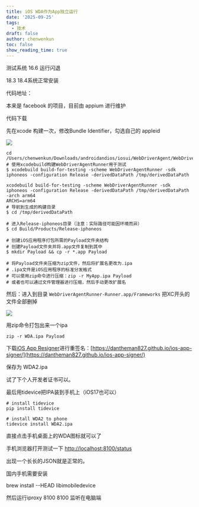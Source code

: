 ```yaml
---
title: iOS WDA作为App独立运行
date: '2025-09-25'
tags:
  - 技术
draft: false
author: chenwenkun
toc: false
show_reading_time: true
---
```

测试系统 16.6 运行闪退

18.3 18.4系统正常安装

代码地址：

本来是 facebook 的项目，目前由 appium 进行维护

代码下载

先在xcode 构建一次，修改Bundle Identifier，勾选自己的 appleid

![](https://prod-files-secure.s3.us-west-2.amazonaws.com/c205fb54-92b2-4987-8be3-972b67d27acc/cb756a73-27bc-4b0d-951a-858df3344b59/image.png?X-Amz-Algorithm=AWS4-HMAC-SHA256&X-Amz-Content-Sha256=UNSIGNED-PAYLOAD&X-Amz-Credential=ASIAZI2LB4667AJKLTYR%2F20250929%2Fus-west-2%2Fs3%2Faws4_request&X-Amz-Date=20250929T061817Z&X-Amz-Expires=3600&X-Amz-Security-Token=IQoJb3JpZ2luX2VjEEMaCXVzLXdlc3QtMiJHMEUCIQDx97RcI4knSjeOzZyZUsTDg98rawLgNEsN8fReSd%2FktgIgOIv4MHH%2FA27Q2HMGN7SjYzmeoKeWYTLCHcqjL4xnufEqiAQIzP%2F%2F%2F%2F%2F%2F%2F%2F%2F%2FARAAGgw2Mzc0MjMxODM4MDUiDBFXWROXZeeBb17v0CrcAxAkNm5HRbiVgFrBY4zLXTNOet08ER8QxdAFkpNvLd4GoKoiSSnm%2Fa9sUdqvEIUVUwzf%2F6qecbcH0RKK2YUPAggg7aR%2FQNBqZ1MRILtQZs36DqkJ5q%2FOLAd8X6kp7Rs0VZAqacPUMvuUYNZTdZLfC7losYA3ADy3hrBwafQGXAlbm6ps%2BhPKGChDetDWc8AValqCJCrf1jM%2BmtnefWnrUguVLfF6tzHCC4C6mGmKhEoNgTzbSbb7oP%2FjGKGiCl4oD5R8%2BaMrIF9SHKB0JenVhRH1qpk3BrA0FknjIGs0872UMIaBn9NqDg%2FVCkSsyVCGGsYcO5Q3PiL83kv9Kc6FrwXWxXAeBX9eScSxHTqdNI4P%2Bvn6Oj8E2X3w2YXJQkl7SV9D%2FyLRz3xYBM0W8kIv2ZawelnTRa68t0HpvNfvvcIkOHP%2BVvTCqL%2F28QKJNAXFjYSojqXKr896xkRZXIV1uuUqmU1dsiTNi7WkssoeeTBgZKHAj2u6D6nMfPIn14ONxU1TJcye3vt3nauE1IQnPSZOA0fLaasTNbJI1GT2lFbe2x9cfZ7kpp6IYcCJOji50W3hHRQMoQk%2BVjnVa2g%2F7721txSzjD7N0D2Isv5OaJb4AqTMwxK5up1BRV4mMJ7f58YGOqUBNPy2jMoaqbun22QNZVgBuAQEKC4fy5GChlfMoyp8MTfuY48vbUfy6lwRlwyDEt8WLT1agV0vSmAr8ZZ2DW1O7H%2FjBF2sYchPuJXSuR4aHgXdCMoadOWZdnaWHxRIIs300MpU%2FOKNCA9okEIQgsVgwQSOFlD0d6sBulTQfOo2XOif5eREf%2BaG2L5pN%2BPBBm9QmpL697Mp%2F8celKezRKN8N7hcDpQG&X-Amz-Signature=f51305f0600ecfe3604ec5441c13e43d6f9ff928f661d6b4c55e415b273547bf&X-Amz-SignedHeaders=host&x-amz-checksum-mode=ENABLED&x-id=GetObject)

```shell
cd /Users/chenwenkun/Downloads/androidandios/iosui/WebDriverAgent/WebDriverAgent
# 使用xcodebuild构建WebDriverAgentRunner用于测试
$ xcodebuild build-for-testing -scheme WebDriverAgentRunner -sdk iphoneos -configuration Release -derivedDataPath /tmp/derivedDataPath

xcodebuild build-for-testing -scheme WebDriverAgentRunner -sdk iphoneos -configuration Release -derivedDataPath /tmp/derivedDataPath -arch arm64
ARCHS=arm64
# 导航到生成的构建目录
$ cd /tmp/derivedDataPath

# 进入Release-iphoneos目录（注意：实际路径可能因环境而异）
$ cd Build/Products/Release-iphoneos

# 创建iOS应用程序打包所需的Payload文件夹结构
# 创建Payload文件夹并将.app文件复制到其中
$ mkdir Payload && cp -r *.app Payload

# 将Payload文件夹压缩为zip文件，然后将扩展名更改为.ipa
# .ipa文件是iOS应用程序的标准分发格式
# 可以使用zip命令进行压缩：zip -r MyApp.ipa Payload
# 或者也可以通过文件管理器进行压缩，然后手动更改扩展名
```

然后：进入到目录 `WebDriverAgentRunner-Runner.app/Frameworks` 把XC开头的文件全部删掉

![](https://prod-files-secure.s3.us-west-2.amazonaws.com/c205fb54-92b2-4987-8be3-972b67d27acc/358b8d2b-1bfe-4fb9-beb5-83e1de5f201e/image.png?X-Amz-Algorithm=AWS4-HMAC-SHA256&X-Amz-Content-Sha256=UNSIGNED-PAYLOAD&X-Amz-Credential=ASIAZI2LB4667AJKLTYR%2F20250929%2Fus-west-2%2Fs3%2Faws4_request&X-Amz-Date=20250929T061817Z&X-Amz-Expires=3600&X-Amz-Security-Token=IQoJb3JpZ2luX2VjEEMaCXVzLXdlc3QtMiJHMEUCIQDx97RcI4knSjeOzZyZUsTDg98rawLgNEsN8fReSd%2FktgIgOIv4MHH%2FA27Q2HMGN7SjYzmeoKeWYTLCHcqjL4xnufEqiAQIzP%2F%2F%2F%2F%2F%2F%2F%2F%2F%2FARAAGgw2Mzc0MjMxODM4MDUiDBFXWROXZeeBb17v0CrcAxAkNm5HRbiVgFrBY4zLXTNOet08ER8QxdAFkpNvLd4GoKoiSSnm%2Fa9sUdqvEIUVUwzf%2F6qecbcH0RKK2YUPAggg7aR%2FQNBqZ1MRILtQZs36DqkJ5q%2FOLAd8X6kp7Rs0VZAqacPUMvuUYNZTdZLfC7losYA3ADy3hrBwafQGXAlbm6ps%2BhPKGChDetDWc8AValqCJCrf1jM%2BmtnefWnrUguVLfF6tzHCC4C6mGmKhEoNgTzbSbb7oP%2FjGKGiCl4oD5R8%2BaMrIF9SHKB0JenVhRH1qpk3BrA0FknjIGs0872UMIaBn9NqDg%2FVCkSsyVCGGsYcO5Q3PiL83kv9Kc6FrwXWxXAeBX9eScSxHTqdNI4P%2Bvn6Oj8E2X3w2YXJQkl7SV9D%2FyLRz3xYBM0W8kIv2ZawelnTRa68t0HpvNfvvcIkOHP%2BVvTCqL%2F28QKJNAXFjYSojqXKr896xkRZXIV1uuUqmU1dsiTNi7WkssoeeTBgZKHAj2u6D6nMfPIn14ONxU1TJcye3vt3nauE1IQnPSZOA0fLaasTNbJI1GT2lFbe2x9cfZ7kpp6IYcCJOji50W3hHRQMoQk%2BVjnVa2g%2F7721txSzjD7N0D2Isv5OaJb4AqTMwxK5up1BRV4mMJ7f58YGOqUBNPy2jMoaqbun22QNZVgBuAQEKC4fy5GChlfMoyp8MTfuY48vbUfy6lwRlwyDEt8WLT1agV0vSmAr8ZZ2DW1O7H%2FjBF2sYchPuJXSuR4aHgXdCMoadOWZdnaWHxRIIs300MpU%2FOKNCA9okEIQgsVgwQSOFlD0d6sBulTQfOo2XOif5eREf%2BaG2L5pN%2BPBBm9QmpL697Mp%2F8celKezRKN8N7hcDpQG&X-Amz-Signature=4715948903eb6f26535ac237addd494a23ab7243659ce64e06f2cb0b0e56d0f5&X-Amz-SignedHeaders=host&x-amz-checksum-mode=ENABLED&x-id=GetObject)

用zip命令打包出来一个ipa

```shell
zip -r WDA.ipa Payload
```

下载[iOS App Resigner](https://zhida.zhihu.com/search?content_id=237756070&content_type=Article&match_order=1&q=iOS%20App%20Resigner&zd_token=eyJhbGciOiJIUzI1NiIsInR5cCI6IkpXVCJ9.eyJpc3MiOiJ6aGlkYV9zZXJ2ZXIiLCJleHAiOjE3NDQzNTQ0ODAsInEiOiJpT1MgQXBwIFJlc2lnbmVyIiwiemhpZGFfc291cmNlIjoiZW50aXR5IiwiY29udGVudF9pZCI6MjM3NzU2MDcwLCJjb250ZW50X3R5cGUiOiJBcnRpY2xlIiwibWF0Y2hfb3JkZXIiOjEsInpkX3Rva2VuIjpudWxsfQ.XGwOKX0ujlvhojSuRT3SlA0sDFnQK-FxDJr60CX6YqU&zhida_source=entity)进行重签名：[https://dantheman827.github.io/ios-app-signer/](https://dantheman827.github.io/ios-app-signer/)

保存为 WDA2.ipa

试了下个人开发者证书可以。

最后用tidevice把IPA装到手机上（iOS17也可以）

```shell
# install tidevice
pip install tidevice

# install WDA2 to phone
tidevice install WDA2.ipa
```

直接点击手机桌面上的WDA图标就可以了

手机浏览器打开测试一下 [http://localhost:8100/status](http://localhost:8100/status)

出现一个长长的JSON就是正常的。

国内手机需要安装

brew install --HEAD libimobiledevice

然后运行iproxy 8100 8100 监听在电脑端
